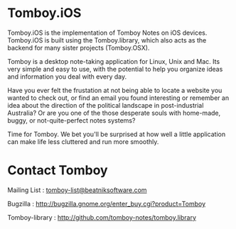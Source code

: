Tomboy.iOS
===========

Tomboy.iOS is the implementation of Tomboy Notes on iOS devices. Tomboy.iOS is built using the Tomboy.library, which also acts as the backend for many sister projects (Tomboy.OSX).

Tomboy is a desktop note-taking application for Linux, Unix and Mac. Its very simple and easy to use, with the potential to help you organize ideas and information you deal with every day.

Have you ever felt the frustation at not being able to locate a website you wanted to check out, or find an email you found interesting or remember an idea about the direction of the political landscape in post-industrial Australia? Or are you one of the those desperate souls with home-made, buggy, or not-quite-perfect notes systems?

Time for Tomboy. We bet you'll be surprised at how well a little application can make life less cluttered and run more smoothly.


Contact Tomboy
===============
Mailing List : tomboy-list@beatniksoftware.com

Bugzilla : http://bugzilla.gnome.org/enter_buy.cgi?product=Tomboy

Tomboy-library : http://github.com/tomboy-notes/tomboy.library

